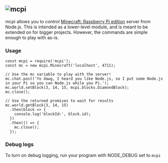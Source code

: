 ## ![mcpi](https://raw.github.com/mdnorman/node-mcpi/master/minecraft-pi.png)

mcpi allows you to control [Minecraft: Raspberry Pi edition](http://pi.minecraft.net/) server from Node.js. This is intended as a lower-level module, and is meant to be extended on for bigger projects. However, the commands are simple enough to play with as-is.

### Usage

    const mcpi = require('mcpi');
    const mc = new mcpi.Minecraft('localhost', 4711);
    
    // Use the mc variable to play with the server!
    mc.chat.post('Yo dawg, I heard you like Node.js, so I put some Node.js in your Pi so you can Node.js while you Pi.');
    mc.world.setBlock(3, 14, 15, mcpi.blocks.DiamondBlock);
    mc.close();
    
    // Use the returned promises to wait for results
    mc.world.getBlock(3, 14, 15)
      .then(block => {
        console.log('blockId:', block.id);
      })
      .then(() => {
        mc.close();
      });
      
### Debug logs

To turn on debug logging, run your program with NODE_DEBUG set to `mcpi`
